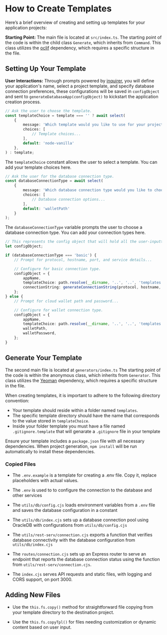 # How to Create Templates

Here’s a brief overview of creating and setting up templates for your application projects:

**Starting Point:** The main file is located at `src/index.ts`. The starting point of the code is within the child class `Generate`, which inherits from `Command`. This class utilizes the [oclif](https://oclif.io/docs/commands) dependency, which requires a specific structure in the file.

## Setting Up Your Template

**User Interactions:** Through prompts powered by [inquirer](https://www.npmjs.com/package/inquirer), you will define your application's name, select a project template, and specify database connection preferences, these configurations will be saved in 
 `configObject`  and sent to `generateDatabaseApp(configObject)` to kickstart the application creation process.

```typescript
// Ask the user to choose the template.
const templateChoice = template === '' ? await select(
    {
        message: 'Which template would you like to use for your project?',
        choices: [
            // Template choices...
        ],
        default: 'node-vanilla'
    },
) : template;
```

The `templateChoice` constant allows the user to select a template. You can add your template choices here.


```typescript
// Ask the user for the database connection type.
const databaseConnectionType = await select(
    {
        message: 'Which database connection type would you like to choose?',
        choices: [
            // Database connection options...
        ],
        default: 'walletPath'
    }
);
```

The `databaseConnectionType` variable prompts the user to choose a database connection type. You can add your connection types here.

```typescript
// This represents the config object that will hold all the user-inputted information.
let configObject;

if (databaseConnectionType === 'basic') {
    // Prompt for protocol, hostname, port, and service details...

    // Configure for basic connection type.
    configObject = {
        appName,
        templateChoice: path.resolve(__dirname, '..', '..', 'templates', templateChoice),
        connectionString: generateConnectionString(protocol, hostname, port, serviceValue)
    };
} else {
    // Prompt for cloud wallet path and password...

    // Configure for wallet connection type.
    configObject = {
        appName,
        templateChoice: path.resolve(__dirname, '..', '..', 'templates', templateChoice),
        walletPath,
        walletPassword,
    };
}
```

## Generate Your Template

The second main file is located at `generators/index.ts` The starting point of the code is within the anonymous class, which inherits from `Generator`. This class utilizes the [Yeoman](https://yeoman.io/authoring/) dependency, which requires a specific structure in the file.

When creating templates, it is important to adhere to the following directory convention:

- Your template should reside within a folder named `templates`.
- The specific template directory should have the name that corresponds to the value stored in `templateChoice`.
- Inside your folder template you must have a file named `.gitignore.template` that will genarate a `.gitignore` file in your template

Ensure your template includes a `package.json` file with all necessary dependencies. When project generation, `npm install` will be run automatically to install these dependencies.

### Copied Files

- The `.env.example` is a template for creating a .env file. Copy it, replace placeholders with actual values.

- The `.env` is used to to configure the connection to the database and other services

- The `utils/db/config.cjs` loads environment variables from a `.env` file and saves the database configuration in a constant

- The `utils/db/index.cjs` sets up a database connection pool using OracleDB with configurations from `utils/db/config.cjs`

- The `utils/rest-serv/connection.cjs` exports a function that verifies database connectivity with the database configuration from `utils/db/index.cjs`

- The `routes/connection.cjs` sets up an Express router to serve an endpoint that reports the database connection status using the function from `utils/rest-serv/connection.cjs`.

- The `index.cjs` serves API requests and static files, with logging and CORS support, on port 3000.


## Adding New Files 

- Use the `this.fs.copy()` method for straightforward file copying from your template directory to the destination project.

- Use the `this.fs.copyTpl()` for files needing customization or dynamic content based on user input.